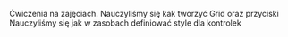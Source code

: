Ćwiczenia na zajęciach.
Nauczyliśmy się kak tworzyć Grid oraz przyciski
Nauczyliśmy się jak w zasobach definiować style dla kontrolek
